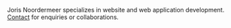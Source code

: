 Joris Noordermeer specializes in website and web application development. [Contact](mailto:contact@noordermeer.ch) for enquiries or collaborations.
